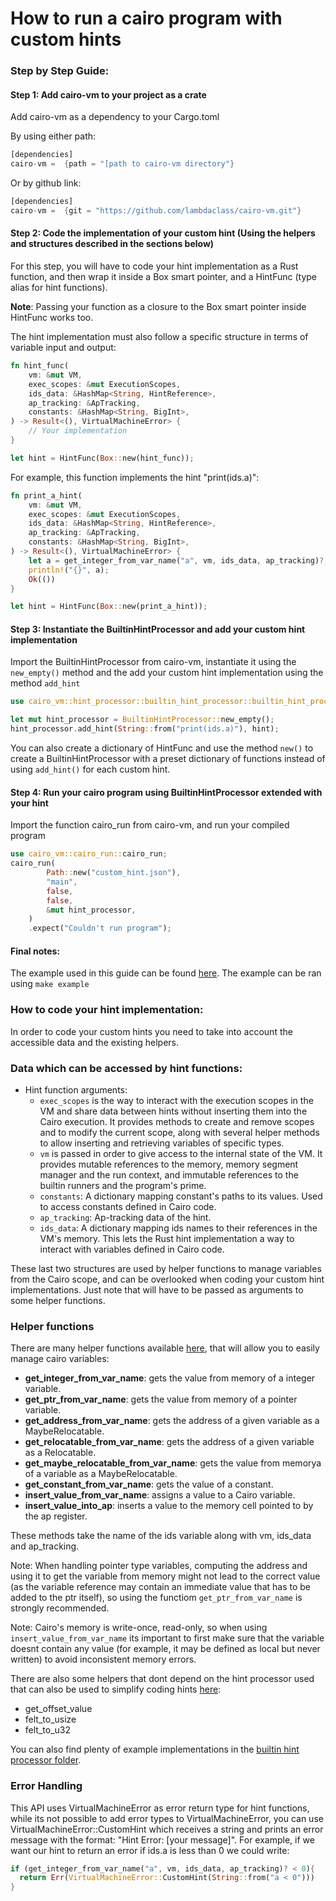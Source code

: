 How to run a cairo program with custom hints
====

### Step by Step Guide:

#### Step 1: Add cairo-vm to your project as a crate
Add cairo-vm as a dependency to your Cargo.toml

By using either path:

```rust
[dependencies]
cairo-vm =  {path = "[path to cairo-vm directory"}
```

Or by github link:
```rust
[dependencies]
cairo-vm =  {git = "https://github.com/lambdaclass/cairo-vm.git"}
```

#### Step 2: Code the implementation of your custom hint (Using the helpers and structures described in the sections below)
For this step, you will have to code your hint implementation as a Rust function, and then wrap it inside a Box smart pointer, and a HintFunc (type alias for hint functions).

**Note**: Passing your function as a closure to the Box smart pointer inside HintFunc works too.

The hint implementation must also follow a specific structure in terms of variable input and output:
```rust
fn hint_func(
    vm: &mut VM,
    exec_scopes: &mut ExecutionScopes,
    ids_data: &HashMap<String, HintReference>,
    ap_tracking: &ApTracking,
    constants: &HashMap<String, BigInt>,
) -> Result<(), VirtualMachineError> {
    // Your implementation
}

let hint = HintFunc(Box::new(hint_func));
```

For example, this function implements the hint "print(ids.a)":

```rust
fn print_a_hint(
    vm: &mut VM,
    exec_scopes: &mut ExecutionScopes,
    ids_data: &HashMap<String, HintReference>,
    ap_tracking: &ApTracking,
    constants: &HashMap<String, BigInt>,
) -> Result<(), VirtualMachineError> {
    let a = get_integer_from_var_name("a", vm, ids_data, ap_tracking)?;
    println!("{}", a);
    Ok(())
}

let hint = HintFunc(Box::new(print_a_hint));
```

#### Step 3: Instantiate the BuiltinHintProcessor and add your custom hint implementation
Import the BuiltinHintProcessor from cairo-vm, instantiate it using the `new_empty()` method and the add your custom hint implementation using the method `add_hint`
```rust
use cairo_vm::hint_processor::builtin_hint_processor::builtin_hint_processor_definition::BuiltinHintProcessor

let mut hint_processor = BuiltinHintProcessor::new_empty();
hint_processor.add_hint(String::from("print(ids.a)"), hint);
```
You can also create a dictionary of HintFunc and use the method `new()` to create a BuiltinHintProcessor with a preset dictionary of functions instead of using `add_hint()` for each custom hint.

#### Step 4: Run your cairo program using BuiltinHintProcessor extended with your hint
Import the function cairo_run from cairo-vm, and run your compiled program

```rust
use cairo_vm::cairo_run::cairo_run;
cairo_run(
        Path::new("custom_hint.json"),
        "main",
        false,
        false,
        &mut hint_processor,
    )
    .expect("Couldn't run program");
```
#### Final notes:
The example used in this guide can be found [here](../../../examples/custom_hint/).
The example can be ran using `make example`

### How to code your hint implementation:
In order to code your custom hints you need to take into account the accessible data and the existing helpers.

### Data which can be accessed by hint functions:
* Hint function arguments:
  * `exec_scopes` is the way to interact with the execution scopes in the VM and share data between hints without inserting them into the Cairo execution. It provides methods to create and remove scopes and to modify the current scope, along with several helper methods to allow inserting and retrieving variables of specific types.
  * `vm` is passed in order to give access to the internal state of the VM. It provides mutable references to the memory, memory segment manager and the run context, and immutable references to the builtin runners and the program's prime.
  * `constants`: A dictionary mapping constant's paths to its values. Used to access constants defined in Cairo code.
  * `ap_tracking`: Ap-tracking data of the hint.
  * `ids_data`: A dictionary mapping ids names to their references in the VM's memory. This lets the Rust hint implementation a way to interact with variables defined in Cairo code.

These last two structures are used by helper functions to manage variables from the Cairo scope, and can be overlooked when coding your custom hint implementations. Just note that will have to be passed as arguments to some helper functions.

### Helper functions
There are many helper functions available [here](../../../vm/src/hint_processor/builtin_hint_processor/hint_utils.rs), that will allow you to easily manage cairo variables:

* **get_integer_from_var_name**: gets the value from memory of a integer variable.
* **get_ptr_from_var_name**: gets the value from memory of a pointer variable. 
* **get_address_from_var_name**: gets the address of a given variable as a MaybeRelocatable.
* **get_relocatable_from_var_name**: gets the address of a given variable as a Relocatable.
* **get_maybe_relocatable_from_var_name**: gets the value from memorya of a variable as a MaybeRelocatable.
* **get_constant_from_var_name**: gets the value of a constant.
* **insert_value_from_var_name**: assigns a value to a Cairo variable. 
* **insert_value_into_ap**: inserts a value to the memory cell pointed to by the ap register.

These methods take the name of the ids variable along with vm, ids_data and ap_tracking.

Note: When handling pointer type variables, computing the address and using it to get the variable from memory might not lead to the correct value (as the variable reference may contain an immediate value that has to be added to the ptr itself), so using the functiom `get_ptr_from_var_name` is strongly recommended.

Note: Cairo's memory is write-once, read-only, so when using `insert_value_from_var_name` its important to first make sure that the variable doesnt contain any value (for example, it may be defined as local but never written) to avoid inconsistent memory errors.

There are also some helpers that dont depend on the hint processor used that can also be used to simplify coding hints [here](../../../vm/src/hint_processor/hint_processor_utils.rs):

* get_offset_value
* felt_to_usize
* felt_to_u32

You can also find plenty of example implementations in the [builtin hint processor folder](../../../vm/src/hint_processor/builtin_hint_processor).

### Error Handling
This API uses VirtualMachineError as error return type for hint functions, while its not possible to add error types to VirtualMachineError, you can use VirtualMachineError::CustomHint which receives a string and prints an error message with the format: "Hint Error: [your message]".
For example, if we want our hint to return an error if ids.a is less than 0 we could write:

```rust
if (get_integer_from_var_name("a", vm, ids_data, ap_tracking)? < 0){
  return Err(VirtualMachineError::CustomHint(String::from("a < 0")))
}
```

